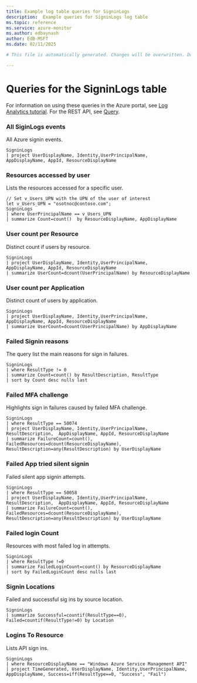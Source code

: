 ```yaml
---
title: Example log table queries for SigninLogs
description:  Example queries for SigninLogs log table
ms.topic: reference
ms.service: azure-monitor
ms.author: edbaynash
author: EdB-MSFT
ms.date: 02/11/2025

# This file is automatically generated. Changes will be overwritten. Do not change this file directly. 

---
```


# Queries for the SigninLogs table

For information on using these queries in the Azure portal, see [Log Analytics tutorial](/azure/azure-monitor/logs/log-analytics-tutorial). For the REST API, see [Query](/rest/api/loganalytics/query).


### All SiginLogs events  


All Azure signin events.  

```query
SigninLogs
| project UserDisplayName, Identity,UserPrincipalName,  AppDisplayName, AppId, ResourceDisplayName
```



### Resources accessed by user  


Lists the resources accessed for a specific user.  

```query
// Set v_Users_UPN with the UPN of the user of interest
let v_Users_UPN = "osotnoc@contoso.com";
SigninLogs
| where UserPrincipalName == v_Users_UPN
| summarize Count=count()  by ResourceDisplayName, AppDisplayName
```



### User count per Resource  


Distinct count if users by resource.  

```query
SigninLogs
| project UserDisplayName, Identity,UserPrincipalName,  AppDisplayName, AppId, ResourceDisplayName
| summarize UserCount=dcount(UserPrincipalName) by ResourceDisplayName
```



### User count per Application  


Distinct count of users by application.  

```query
SigninLogs
| project UserDisplayName, Identity,UserPrincipalName,  AppDisplayName, AppId, ResourceDisplayName
| summarize UserCount=dcount(UserPrincipalName) by AppDisplayName
```



### Failed Signin reasons  


The query list the main reasons for sign in failures.  

```query
SigninLogs
| where ResultType != 0
| summarize Count=count() by ResultDescription, ResultType
| sort by Count desc nulls last
```



### Failed MFA challenge  


Highlights sign in failures caused by failed MFA challenge.  

```query
SigninLogs
| where ResultType == 50074
| project UserDisplayName, Identity,UserPrincipalName, ResultDescription,  AppDisplayName, AppId, ResourceDisplayName
| summarize FailureCount=count(), FailedResources=dcount(ResourceDisplayName), ResultDescription=any(ResultDescription) by UserDisplayName
```



### Failed App tried silent signin  


Failed silent app signin attempts.  

```query
SigninLogs
| where ResultType == 50058
| project UserDisplayName, Identity,UserPrincipalName, ResultDescription,  AppDisplayName, AppId, ResourceDisplayName
| summarize FailureCount=count(), FailedResources=dcount(ResourceDisplayName), ResultDescription=any(ResultDescription) by UserDisplayName
```



### Failed login Count  


Resources with most failed log in attempts.  

```query
SigninLogs
| where ResultType !=0
| summarize FailedLoginCount=count() by ResourceDisplayName
| sort by FailedLoginCount desc nulls last
```



### Signin Locations  


Failed and successful sig ins by source location.  

```query
SigninLogs
| summarize Successful=countif(ResultType==0), Failed=countif(ResultType!=0) by Location
```



### Logins To Resource  


Lists API sign ins.  

```query
SigninLogs
| where ResourceDisplayName == "Windows Azure Service Management API"
| project TimeGenerated, UserDisplayName, Identity,UserPrincipalName,  AppDisplayName, Success=iff(ResultType==0, "Success", "Fail")
```

